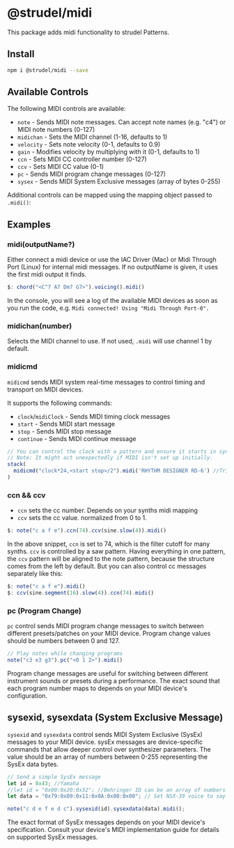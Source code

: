 # @strudel/midi

This package adds midi functionality to strudel Patterns.

## Install

```sh
npm i @strudel/midi --save
```


## Available Controls

The following MIDI controls are available:

- `note` - Sends MIDI note messages. Can accept note names (e.g. "c4") or MIDI note numbers (0-127)
- `midichan` - Sets the MIDI channel (1-16, defaults to 1)
- `velocity` - Sets note velocity (0-1, defaults to 0.9)
- `gain` - Modifies velocity by multiplying with it (0-1, defaults to 1)
- `ccn` - Sets MIDI CC controller number (0-127)
- `ccv` - Sets MIDI CC value (0-1)
- `pc` - Sends MIDI program change messages (0-127)
- `sysex` - Sends MIDI System Exclusive messages (array of bytes 0-255)

Additional controls can be mapped using the mapping object passed to `.midi()`:


## Examples

### midi(outputName?)

Either connect a midi device or use the IAC Driver (Mac) or Midi Through Port (Linux) for internal midi messages.
If no outputName is given, it uses the first midi output it finds.

```javascript
$: chord("<C^7 A7 Dm7 G7>").voicing().midi()
```

In the console, you will see a log of the available MIDI devices as soon as you run the code, e.g. `Midi connected! Using "Midi Through Port-0".`

### midichan(number)

Selects the MIDI channel to use. If not used, `.midi` will use channel 1 by default.

### midicmd

`midicmd` sends MIDI system real-time messages to control timing and transport on MIDI devices. 

It supports the following commands:
- `clock`/`midiClock` - Sends MIDI timing clock messages
- `start` - Sends MIDI start message
- `stop` - Sends MIDI stop message
- `continue` - Sends MIDI continue message

```javascript
// You can control the clock with a pattern and ensure it starts in sync when the repl begins.
// Note: It might act unexpectedly if MIDI isn't set up initially.
stack(
  midicmd("clock*24,<start stop>/2").midi('RHYTHM DESIGNER RD-6') //Trigger start and stop on Behringer RD-6 
)
```

### ccn && ccv

- `ccn` sets the cc number. Depends on your synths midi mapping
- `ccv` sets the cc value. normalized from 0 to 1.

```javascript
$: note("c a f e").ccn(74).ccv(sine.slow(4)).midi()
```

In the above snippet, `ccn` is set to 74, which is the filter cutoff for many synths. `ccv` is controlled by a saw pattern.
Having everything in one pattern, the `ccv` pattern will be aligned to the note pattern, because the structure comes from the left by default.
But you can also control cc messages separately like this:

```javascript
$: note("c a f e").midi()
$: ccv(sine.segment(16).slow(4)).ccn(74).midi()
```

### pc (Program Change)

`pc` control sends MIDI program change messages to switch between different presets/patches on your MIDI device. 
Program change values should be numbers between 0 and 127.

```javascript
// Play notes while changing programs
note("c3 e3 g3").pc("<0 1 2>").midi()
```

Program change messages are useful for switching between different instrument sounds or presets during a performance. 
The exact sound that each program number maps to depends on your MIDI device's configuration.

## sysexid, sysexdata (System Exclusive Message)

`sysexid` and `sysexdata` control sends MIDI System Exclusive (SysEx) messages to your MIDI device. 
sysEx messages are device-specific commands that allow deeper control over synthesizer parameters. 
The value should be an array of numbers between 0-255 representing the SysEx data bytes.

```javascript
// Send a simple SysEx message
let id = 0x43; //Yamaha
//let id = "0x00:0x20:0x32"; //Behringer ID can be an array of numbers
let data = "0x79:0x09:0x11:0x0A:0x00:0x00"; // Set NSX-39 voice to say "Aa"

note("c d e f e d c").sysexid(id).sysexdata(data).midi();
```

The exact format of SysEx messages depends on your MIDI device's specification. 
Consult your device's MIDI implementation guide for details on supported SysEx messages.